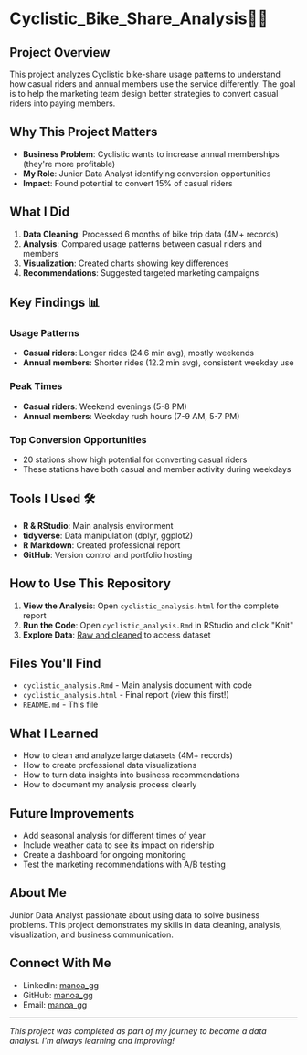 # Cyclistic_Bike_Share_Analysis🚴‍♂️

## Project Overview
This project analyzes Cyclistic bike-share usage patterns to understand how casual riders and annual members use the service differently. The goal is to help the marketing team design better strategies to convert casual riders into paying members.

## Why This Project Matters
- **Business Problem**: Cyclistic wants to increase annual memberships (they're more profitable)
- **My Role**: Junior Data Analyst identifying conversion opportunities
- **Impact**: Found potential to convert 15% of casual riders

## What I Did
1. **Data Cleaning**: Processed 6 months of bike trip data (4M+ records)
2. **Analysis**: Compared usage patterns between casual riders and members
3. **Visualization**: Created charts showing key differences
4. **Recommendations**: Suggested targeted marketing campaigns

## Key Findings 📊
### Usage Patterns
- **Casual riders**: Longer rides (24.6 min avg), mostly weekends
- **Annual members**: Shorter rides (12.2 min avg), consistent weekday use

### Peak Times
- **Casual riders**: Weekend evenings (5-8 PM)
- **Annual members**: Weekday rush hours (7-9 AM, 5-7 PM)

### Top Conversion Opportunities
- 20 stations show high potential for converting casual riders
- These stations have both casual and member activity during weekdays

## Tools I Used 🛠️
- **R & RStudio**: Main analysis environment
- **tidyverse**: Data manipulation (dplyr, ggplot2)
- **R Markdown**: Created professional report
- **GitHub**: Version control and portfolio hosting

## How to Use This Repository
1. **View the Analysis**: Open `cyclistic_analysis.html` for the complete report
2. **Run the Code**: Open `cyclistic_analysis.Rmd` in RStudio and click "Knit"
3. **Explore Data**: [Raw and cleaned](https://drive.google.com/drive/folders/1mjXW9sPf039iPL2UiyN6u5nfKfvjBBOP?usp=sharing) to access dataset

## Files You'll Find
- `cyclistic_analysis.Rmd` - Main analysis document with code
- `cyclistic_analysis.html` - Final report (view this first!)
- `README.md` - This file

## What I Learned
- How to clean and analyze large datasets (4M+ records)
- How to create professional data visualizations
- How to turn data insights into business recommendations
- How to document my analysis process clearly

## Future Improvements
- Add seasonal analysis for different times of year
- Include weather data to see its impact on ridership
- Create a dashboard for ongoing monitoring
- Test the marketing recommendations with A/B testing

## About Me
Junior Data Analyst passionate about using data to solve business problems. This project demonstrates my skills in data cleaning, analysis, visualization, and business communication.

## Connect With Me
- LinkedIn: [manoa_gg](www.linkedin.com/in/manoagg)
- GitHub: [manoa_gg](https://github.com/manoa-gg)
- Email: [manoa_gg](giovanny.manoa@gmail.com)

---
*This project was completed as part of my journey to become a data analyst. I'm always learning and improving!*
